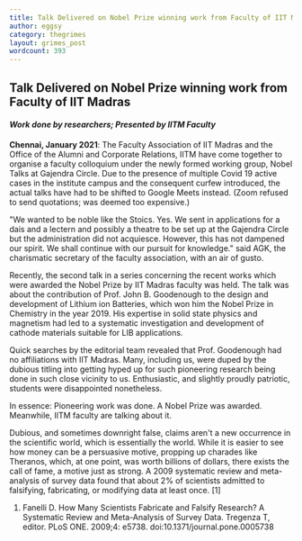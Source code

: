 ```yaml
---
title: Talk Delivered on Nobel Prize winning work from Faculty of IIT Madras
author: eggsy
category: thegrimes
layout: grimes_post
wordcount: 393
---
```


## Talk Delivered on Nobel Prize winning work from Faculty of IIT Madras

#### *Work done by researchers; Presented by IITM Faculty*

**Chennai, January 2021**: The Faculty Association of IIT Madras and the Office of the Alumni and Corporate Relations, IITM have come together to organise a faculty colloquium under the newly formed working group, Nobel Talks at Gajendra Circle. Due to the presence of multiple Covid 19 active cases in the institute campus and the consequent curfew introduced, the actual talks have had to be shifted to Google Meets instead. (Zoom refused to send quotations; was deemed too expensive.)

"We wanted to be noble like the Stoics. Yes. We sent in applications for a dais and a lectern and possibly a theatre to be set up at the Gajendra Circle but the administration did not acquiesce. However, this has not dampened our spirit. We shall continue with our pursuit for knowledge." said AGK, the charismatic secretary of the faculty association, with an air of gusto.

Recently, the second talk in a series concerning the recent works which were awarded the Nobel Prize by IIT Madras faculty was held. The talk was about the contribution of Prof. John B. Goodenough to the design and development of Lithium ion Batteries, which won him the Nobel Prize in Chemistry in the year 2019. His expertise in solid state physics and magnetism had led to a systematic investigation and development of cathode materials suitable for LIB applications.

Quick searches by the editorial team revealed that Prof. Goodenough had no affiliations with IIT Madras. Many, including us, were duped by the dubious titling into getting hyped up for such pioneering research being done in such close vicinity to us. Enthusiastic, and slightly proudly patriotic, students were disappointed nonetheless. 

In essence: Pioneering work was done. A Nobel Prize was awarded. Meanwhile, IITM faculty are talking about it.

Dubious, and sometimes downright false, claims aren't a new occurrence in the scientific world, which is essentially the world. While it is easier to see how money can be a persuasive motive, propping up charades like Theranos, which, at one point, was worth billions of dollars, there exists the call of fame, a motive just as strong. A 2009 systematic review and meta-analysis of survey data found that about 2% of scientists admitted to falsifying, fabricating, or modifying data at least once. [1]

1. Fanelli D. How Many Scientists Fabricate and Falsify Research? A Systematic Review and Meta-Analysis of Survey Data. Tregenza T, editor. PLoS ONE. 2009;4: e5738. doi:10.1371/journal.pone.0005738
